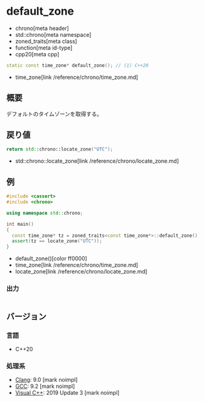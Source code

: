 # default_zone
* chrono[meta header]
* std::chrono[meta namespace]
* zoned_traits[meta class]
* function[meta id-type]
* cpp20[meta cpp]

```cpp
static const time_zone* default_zone(); // (1) C++20
```
* time_zone[link /reference/chrono/time_zone.md]

## 概要
デフォルトのタイムゾーンを取得する。


## 戻り値
```cpp
return std::chrono::locate_zone("UTC");
```
* std::chrono::locate_zone[link /reference/chrono/locate_zone.md]


## 例
```cpp example
#include <cassert>
#include <chrono>

using namespace std::chrono;

int main()
{
  const time_zone* tz = zoned_traits<const time_zone*>::default_zone();
  assert(tz == locate_zone("UTC"));
}
```
* default_zone()[color ff0000]
* time_zone[link /reference/chrono/time_zone.md]
* locate_zone[link /reference/chrono/locate_zone.md]


### 出力
```
```

## バージョン
### 言語
- C++20

### 処理系
- [Clang](/implementation.md#clang): 9.0 [mark noimpl]
- [GCC](/implementation.md#gcc): 9.2 [mark noimpl]
- [Visual C++](/implementation.md#visual_cpp): 2019 Update 3 [mark noimpl]

